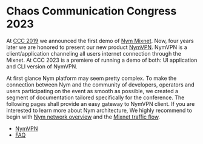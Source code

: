 # Chaos Communication Congress 2023

At [CCC 2019](https://constructiveproof.com/posts/2020-01-27-nym-testnet-up-and-running/) we announced the first demo of [Nym Mixnet](https://github.com/nymtech/nym). Now, four years later we are honored to present our new product [NymVPN](https://blog.nymtech.net/nymvpn-an-invitation-for-privacy-experts-and-enthusiasts-63644139d09d). NymVPN is a client/application channeling all users internet connection through the Mixnet. At CCC 2023 is a premiere of running a demo of both: UI application and CLI version of NymVPN.  

At first glance Nym platform may seem pretty complex. To make the connection between Nym and the community of developers, operators and users participating on the event as smooth as possible, we created a segment of documentation tailored specifically for the conference. The following pages shall provide an easy gateway to NymVPN client. If you are interested to learn more about Nym architecture, We highly recommend to begin with [Nym network overview](https://nymtech.net/docs/architecture/network-overview.html) and the [Mixnet traffic flow](https://nymtech.net/docs/architecture/traffic-flow.html).

* [NymVPN](nym-vpn.md)
* [FAQ](faq.md) 

